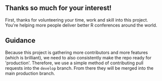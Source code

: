 ## Thanks so much for your interest!

First, thanks for volunteering your time, work and skill into this project. You're helping more people deliver better R conferences around the world.

## Guidance

Because this project is gathering more contributors and more features (which is brilliant), we need to also consistently make the repo ready for 'production'. Therefore, we use a simple method of contributing pull requests into the `develop` branch. From there they will be merged into the main production branch.
